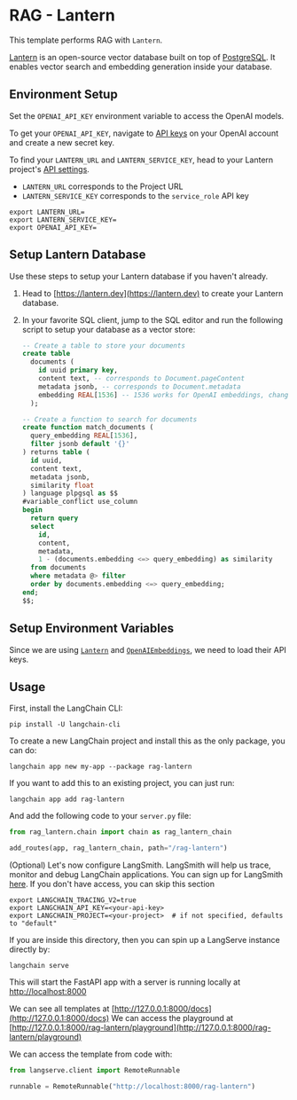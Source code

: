 # RAG - Lantern

This template performs RAG with `Lantern`.

[Lantern](https://lantern.dev) is an open-source vector database built on top of [PostgreSQL](https://en.wikipedia.org/wiki/PostgreSQL). It enables vector search and embedding generation inside your database.

## Environment Setup

Set the `OPENAI_API_KEY` environment variable to access the OpenAI models.

To get your `OPENAI_API_KEY`, navigate to [API keys](https://platform.openai.com/account/api-keys) on your OpenAI account and create a new secret key.

To find your `LANTERN_URL` and `LANTERN_SERVICE_KEY`, head to your Lantern project's [API settings](https://lantern.dev/dashboard/project/_/settings/api). 

- `LANTERN_URL` corresponds to the Project URL
- `LANTERN_SERVICE_KEY` corresponds to the `service_role` API key


```shell
export LANTERN_URL=
export LANTERN_SERVICE_KEY=
export OPENAI_API_KEY=
```

## Setup Lantern Database

Use these steps to setup your Lantern database if you haven't already.

1. Head to [https://lantern.dev](https://lantern.dev) to create your Lantern database.
2. In your favorite SQL client, jump to the SQL editor and run the following script to setup your database as a vector store:

   ```sql
   -- Create a table to store your documents
   create table
     documents (
       id uuid primary key,
       content text, -- corresponds to Document.pageContent
       metadata jsonb, -- corresponds to Document.metadata
       embedding REAL[1536] -- 1536 works for OpenAI embeddings, change as needed
     );

   -- Create a function to search for documents
   create function match_documents (
     query_embedding REAL[1536],
     filter jsonb default '{}'
   ) returns table (
     id uuid,
     content text,
     metadata jsonb,
     similarity float
   ) language plpgsql as $$
   #variable_conflict use_column
   begin
     return query
     select
       id,
       content,
       metadata,
       1 - (documents.embedding <=> query_embedding) as similarity
     from documents
     where metadata @> filter
     order by documents.embedding <=> query_embedding;
   end;
   $$;
   ```

## Setup Environment Variables

Since we are using [`Lantern`](https://python.langchain.com/docs/integrations/vectorstores/lantern) and [`OpenAIEmbeddings`](https://python.langchain.com/docs/integrations/text_embedding/openai), we need to load their API keys.

## Usage

First, install the LangChain CLI:

```shell
pip install -U langchain-cli
```

To create a new LangChain project and install this as the only package, you can do:

```shell
langchain app new my-app --package rag-lantern
```

If you want to add this to an existing project, you can just run:

```shell
langchain app add rag-lantern
```

And add the following code to your `server.py` file:

```python
from rag_lantern.chain import chain as rag_lantern_chain

add_routes(app, rag_lantern_chain, path="/rag-lantern")
```

(Optional) Let's now configure LangSmith. 
LangSmith will help us trace, monitor and debug LangChain applications. 
You can sign up for LangSmith [here](https://smith.langchain.com/). 
If you don't have access, you can skip this section

```shell
export LANGCHAIN_TRACING_V2=true
export LANGCHAIN_API_KEY=<your-api-key>
export LANGCHAIN_PROJECT=<your-project>  # if not specified, defaults to "default"
```

If you are inside this directory, then you can spin up a LangServe instance directly by:

```shell
langchain serve
```

This will start the FastAPI app with a server is running locally at 
[http://localhost:8000](http://localhost:8000)

We can see all templates at [http://127.0.0.1:8000/docs](http://127.0.0.1:8000/docs)
We can access the playground at [http://127.0.0.1:8000/rag-lantern/playground](http://127.0.0.1:8000/rag-lantern/playground)  

We can access the template from code with:

```python
from langserve.client import RemoteRunnable

runnable = RemoteRunnable("http://localhost:8000/rag-lantern")
```
